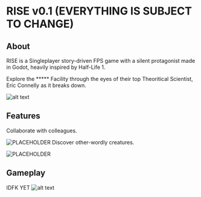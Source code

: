 # RISE v0.1 (EVERYTHING IS SUBJECT TO CHANGE)

## About
RISE is a Singleplayer story-driven FPS game with a silent protagonist made in Godot, heavily inspired by Half-Life 1.

Explore the ***** Facility through the eyes of their top Theoritical Scientist, Eric Connelly as it breaks down.

![alt text](https://i.imgur.com/6SGLYE7.gif)


## Features

Collaborate with colleagues.

![PLACEHOLDER](https://i.imgur.com/9teNx8g.png)
Discover other-wordly creatures.

![PLACEHOLDER](https://i.imgur.com/9teNx8g.png)

## Gameplay

IDFK YET
![alt text](https://i.imgur.com/b4882WH.png)
